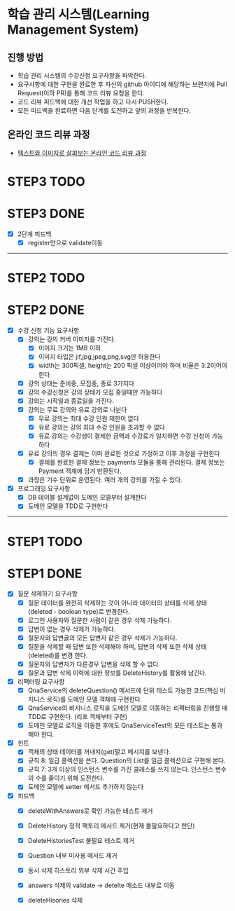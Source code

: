 # 학습 관리 시스템(Learning Management System)
## 진행 방법
* 학습 관리 시스템의 수강신청 요구사항을 파악한다.
* 요구사항에 대한 구현을 완료한 후 자신의 github 아이디에 해당하는 브랜치에 Pull Request(이하 PR)를 통해 코드 리뷰 요청을 한다.
* 코드 리뷰 피드백에 대한 개선 작업을 하고 다시 PUSH한다.
* 모든 피드백을 완료하면 다음 단계를 도전하고 앞의 과정을 반복한다.

## 온라인 코드 리뷰 과정
* [텍스트와 이미지로 살펴보는 온라인 코드 리뷰 과정](https://github.com/next-step/nextstep-docs/tree/master/codereview)

# STEP3 TODO
# STEP3 DONE
- [x] 2단계 피드백
  - [x] register안으로 validate이동

---
# STEP2 TODO
# STEP2 DONE
- [x] 수강 신청 기능 요구사항
  - [x] 강의는 강의 커버 이미지를 가진다.
    - [x] 이미지 크기는 1MB 이하
    - [x] 이미지 타입은 jif,jpg,jpeg,png,svg만 허용한다
    - [x] width는 300픽셀, height는 200 픽셀 이상이어야 하며 비율은 3:2이어야 한다
  - [x] 강의 상태는 준비중, 모집중, 종료 3가지다
  - [x] 강의 수강신청은 강의 상태가 모집 중일때만 가능하다
  - [x] 강의는 시작일과 종료일을 가진다.
  - [x] 강의는 무료 강의와 유료 강의로 나뉜다
    - [x] 무료 강의는 최대 수강 인원 제한이 없다
    - [x] 유료 강의는 강의 최대 수강 인원을 초과할 수 없다
    - [x] 유료 강의는 수강생이 결제한 금액과 수강료가 일치하면 수강 신청이 가능하다
  - [x] 유료 강의의 경우 결제는 이미 완료한 것으로 가정하고 이후 과정을 구현한다
    - [x] 결제를 완료한 결제 정보는 payments 모듈을 통해 관리된다. 결제 정보는 Payment 객체에 담겨 반환된다.
  - [x] 과정은 기수 단위로 운영된다. 여러 개의 강의를 가질 수 있다.
- [x] 프로그래밍 요구사항
  - [x] DB 테이블 설계없이 도메인 모델부터 설계한다
  - [x] 도메인 모델을 TDD로 구현한다
---
# STEP1 TODO
# STEP1 DONE
- [x] 질문 삭제하기 요구사항
  - [x] 질문 데이터를 완전히 삭제하는 것이 아니라 데이터의 상태를 삭제 상태(deleted - boolean type)로 변경한다.
  - [x] 로그인 사용자와 질문한 사람이 같은 경우 삭제 가능하다.
  - [x] 답변이 없는 경우 삭제가 가능하다.
  - [x] 질문자와 답변글의 모든 답변자 같은 경우 삭제가 가능하다.
  - [x] 질문을 삭제할 때 답변 또한 삭제해야 하며, 답변의 삭제 또한 삭제 상태(deleted)를 변경 한다.
  - [x] 질문자와 답변자가 다른경우 답변을 삭제 할 수 없다.
  - [x] 질문과 답변 삭제 이력에 대한 정보를 DeleteHistory를 활용해 남긴다.
- [x] 리팩터링 요구사항
  - [x] QnaService의 deleteQuestion() 메서드에 단위 테스트 가능한 코드(핵심 비지니스 로직)를 도메인 모델 객체에 구현한다.
  - [x] QnaService의 비지니스 로직을 도메인 모델로 이동하는 리팩터링을 진행할 때 TDD로 구현한다. (리프 객체부터 구현)
  - [x] 도메인 모델로 로직을 이동한 후에도 QnaServiceTest의 모든 테스트는 통과해야 한다.
- [x] 힌트
  - [x] 객체의 상태 데이터를 꺼내지(get)말고 메시지를 보낸다.
  - [x] 규칙 8: 일급 콜렉션을 쓴다. Question의 List를 일급 콜렉션으로 구현해 본다.
  - [x] 규칙 7: 3개 이상의 인스턴스 변수를 가진 클래스를 쓰지 않는다. 인스턴스 변수의 수를 줄이기 위해 도전한다.
  - [x] 도메인 모델에 setter 메서드 추가하지 않는다
- [x] 피드백
  - [x] deleteWithAnswers로 확인 가능한 테스트 제거 
  - [x] DeleteHistory 정적 팩토리 메서드 제거(현재 불필요하다고 판단)
  - [x] DeleteHistoriesTest 불필요 테스트 제거
  - [x] Question 내부 미사용 메서드 제거
  - [x] 동시 삭제 히스토리 외부 삭제 시간 주입 
  - [x] answers 삭제의 validate -> detelte 메소드 내부로 이동
  - [x] deleteHisories 삭제

